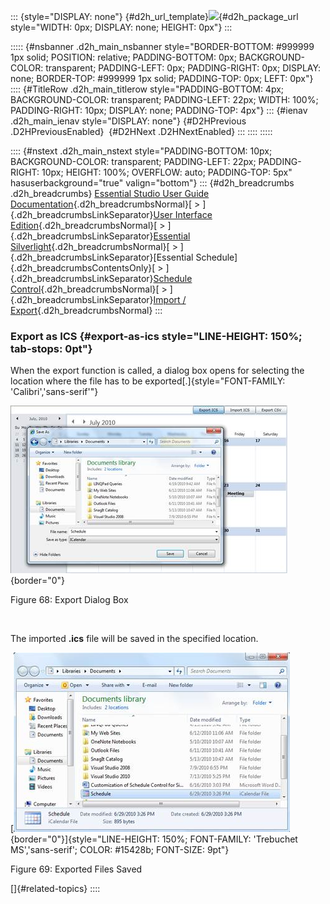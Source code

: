 ::: {style="DISPLAY: none"}
[](ms-xhelp:///?Id=d2h_url_template){#d2h_url_template}![](!package_url!){#d2h_package_url style="WIDTH: 0px; DISPLAY: none; HEIGHT: 0px"}
:::

::::: {#nsbanner .d2h_main_nsbanner style="BORDER-BOTTOM: #999999 1px solid; POSITION: relative; PADDING-BOTTOM: 0px; BACKGROUND-COLOR: transparent; PADDING-LEFT: 0px; PADDING-RIGHT: 0px; DISPLAY: none; BORDER-TOP: #999999 1px solid; PADDING-TOP: 0px; LEFT: 0px"}
:::: {#TitleRow .d2h_main_titlerow style="PADDING-BOTTOM: 4px; BACKGROUND-COLOR: transparent; PADDING-LEFT: 22px; WIDTH: 100%; PADDING-RIGHT: 10px; DISPLAY: none; PADDING-TOP: 4px"}
::: {#ienav .d2h_main_ienav style="DISPLAY: none"}
[](ms-xhelp:///?Id=de29e34e-c076-4c7f-bb68-e936da236a3e){#D2HPrevious .D2HPreviousEnabled}  [](ms-xhelp:///?Id=b6c0c11e-ad8e-45d2-9602-9fa0bfe24c35){#D2HNext .D2HNextEnabled}
:::
::::
:::::

:::: {#nstext .d2h_main_nstext style="PADDING-BOTTOM: 10px; BACKGROUND-COLOR: transparent; PADDING-LEFT: 22px; PADDING-RIGHT: 10px; HEIGHT: 100%; OVERFLOW: auto; PADDING-TOP: 5px" hasuserbackground="true" valign="bottom"}
::: {#d2h_breadcrumbs .d2h_breadcrumbs}
[Essential Studio User Guide Documentation](ms-xhelp:///?Id=12457748-09e3-4d74-a240-8e049cedf030){.d2h_breadcrumbsNormal}[ \> ]{.d2h_breadcrumbsLinkSeparator}[User Interface Edition](ms-xhelp:///?Id=c29296b7-531c-413b-a0ec-488ca1f7f669){.d2h_breadcrumbsNormal}[ \> ]{.d2h_breadcrumbsLinkSeparator}[Essential Silverlight](ms-xhelp:///?Id=66221bd1-ba2e-43c2-94a7-618f50e01d24){.d2h_breadcrumbsNormal}[ \> ]{.d2h_breadcrumbsLinkSeparator}[Essential Schedule]{.d2h_breadcrumbsContentsOnly}[ \> ]{.d2h_breadcrumbsLinkSeparator}[Schedule Control](ms-xhelp:///?Id=641660d5-c458-4c5d-9615-332d1a8eb458){.d2h_breadcrumbsNormal}[ \> ]{.d2h_breadcrumbsLinkSeparator}[Import / Export](ms-xhelp:///?Id=de29e34e-c076-4c7f-bb68-e936da236a3e){.d2h_breadcrumbsNormal}
:::

### Export as ICS {#export-as-ics style="LINE-HEIGHT: 150%; tab-stops: 0pt"}

When the export function is called, a dialog box opens for selecting the location where the file has to be exported[.]{style="FONT-FAMILY: 'Calibri','sans-serif'"}

![Description: C:\\Users\\balaji_muthukani\\Desktop\\New Images\\Export ICS.png](ImagesExt/image85_81.jpg){border="0"}

Figure 68: Export Dialog Box

 

The imported **.ics** file will be saved in the specified location.

[![Description: C:\\Users\\balaji_muthukani\\Desktop\\New Images\\Exported files saved.png](ImagesExt/image85_82.jpg){border="0"}]{style="LINE-HEIGHT: 150%; FONT-FAMILY: 'Trebuchet MS','sans-serif'; COLOR: #15428b; FONT-SIZE: 9pt"}

Figure 69: Exported Files Saved

[]{#related-topics}
::::
